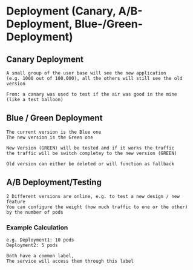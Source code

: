 # Deployment (Canary, A/B-Deployment, Blue-/Green-Deployment) 

## Canary Deployment 

```
A small group of the user base will see the new application 
(e.g. 1000 out of 100.000), all the others will still see the old version

From: a canary was used to test if the air was good in the mine 
(like a test balloon) 
```

## Blue / Green Deployment 

```
The current version is the Blue one 
The new version is the Green one 

New Version (GREEN) will be tested and if it works the traffic 
the traffic will be switch completey to the new version (GREEN) 

Old version can either be deleted or will function as fallback 
```

## A/B Deployment/Testing 

```
2 Different versions are online, e.g. to test a new design / new feature 
You can configure the weight (how much traffic to one or the other) 
by the number of pods
```

### Example Calculation 

```
e.g. Deployment1: 10 pods
Deployment2: 5 pods

Both have a common label,
The service will access them through this label 
```
